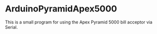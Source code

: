 # ArduinoPyramidApex5000

This is a small program for using the Apex Pyramid 5000 bill acceptor via Serial.
